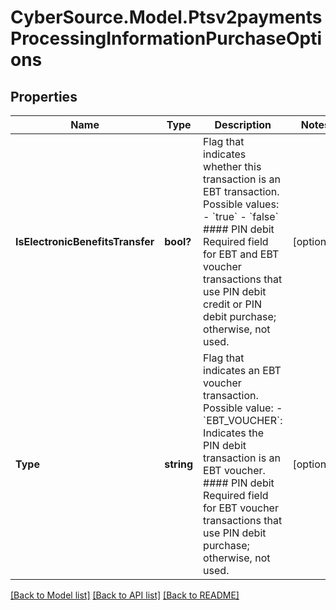 # CyberSource.Model.Ptsv2paymentsProcessingInformationPurchaseOptions
## Properties

Name | Type | Description | Notes
------------ | ------------- | ------------- | -------------
**IsElectronicBenefitsTransfer** | **bool?** | Flag that indicates whether this transaction is an EBT transaction. Possible values: - &#x60;true&#x60; - &#x60;false&#x60;  #### PIN debit Required field for EBT and EBT voucher transactions that use PIN debit credit or PIN debit purchase; otherwise, not used.  | [optional] 
**Type** | **string** | Flag that indicates an EBT voucher transaction. Possible value: - &#x60;EBT_VOUCHER&#x60;: Indicates the PIN debit transaction is an EBT voucher.  #### PIN debit Required field for EBT voucher transactions that use PIN debit purchase; otherwise, not used.  | [optional] 

[[Back to Model list]](../README.md#documentation-for-models) [[Back to API list]](../README.md#documentation-for-api-endpoints) [[Back to README]](../README.md)

